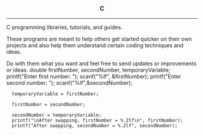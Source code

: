 <center><h3>C</h3></center>
<hr />

C programming libraries, tutorials, and guides.

These programs are meant to help others get started quicker 
on their own projects and also help them understand certain 
coding techniques and ideas.

Do with them what you want and feel free to send updates or 
improvements or ideas.
double firstNumber, secondNumber, temporaryVariable;
      printf("Enter first number: ");
      scanf("%lf", &firstNumber);
      printf("Enter second number: ");
      scanf("%lf",&secondNumber);
    
      temporaryVariable = firstNumber;
    
      firstNumber = secondNumber;
      
      secondNumber = temporaryVariable;
      printf("\nAfter swapping, firstNumber = %.2lf\n", firstNumber);
      printf("After swapping, secondNumber = %.2lf", secondNumber);
